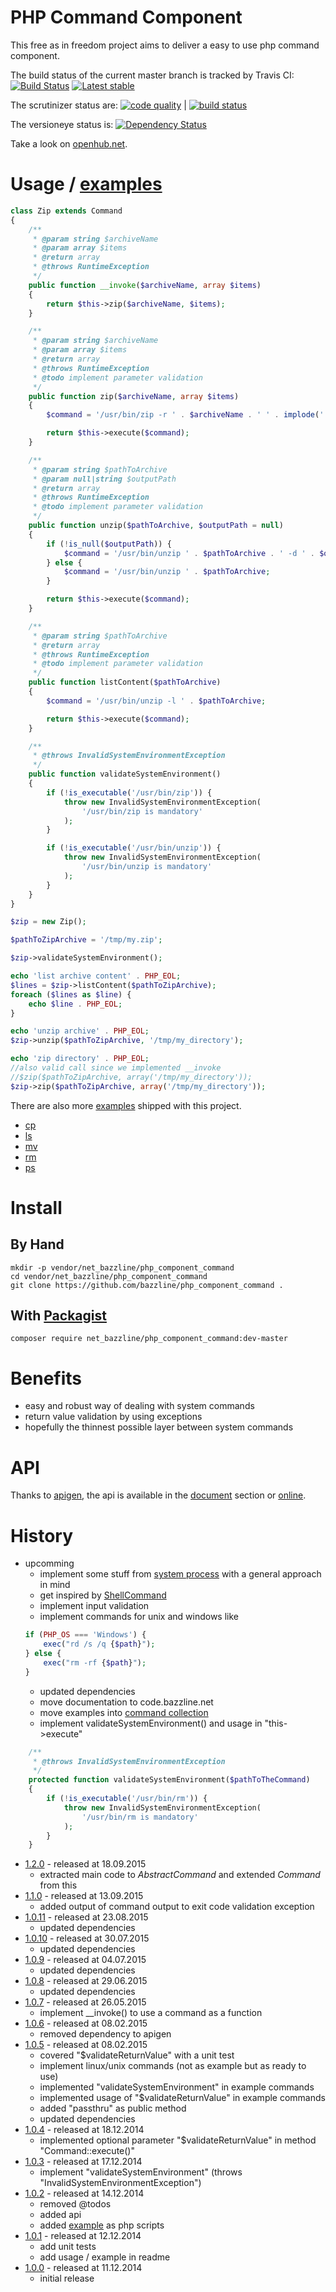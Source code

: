 # PHP Command Component

This free as in freedom project aims to deliver a easy to use php command component.

The build status of the current master branch is tracked by Travis CI:
[![Build Status](https://travis-ci.org/bazzline/php_component_command.png?branch=master)](http://travis-ci.org/bazzline/php_component_command)
[![Latest stable](https://img.shields.io/packagist/v/net_bazzline/php_component_command.svg)](https://packagist.org/packages/net_bazzline/php_component_command)

The scrutinizer status are:
[![code quality](https://scrutinizer-ci.com/g/bazzline/php_component_command/badges/quality-score.png?b=master)](https://scrutinizer-ci.com/g/bazzline/php_component_command/) | [![build status](https://scrutinizer-ci.com/g/bazzline/php_component_command/badges/build.png?b=master)](https://scrutinizer-ci.com/g/bazzline/php_component_command/)

The versioneye status is:
[![Dependency Status](https://www.versioneye.com/user/projects/548dee2a6e88f4ce4e0001ee/badge.svg?style=flat)](https://www.versioneye.com/user/projects/548dee2a6e88f4ce4e0001ee)

Take a look on [openhub.net](https://www.openhub.net/p/php_component_command).

# Usage / [examples](https://github.com/bazzline/php_component_command/tree/master/example/Example)

```php
class Zip extends Command
{
    /** 
     * @param string $archiveName
     * @param array $items
     * @return array
     * @throws RuntimeException
     */
    public function __invoke($archiveName, array $items)
    { 
        return $this->zip($archiveName, $items);
    }

    /** 
     * @param string $archiveName
     * @param array $items
     * @return array
     * @throws RuntimeException
     * @todo implement parameter validation
     */
    public function zip($archiveName, array $items)
    {   
        $command = '/usr/bin/zip -r ' . $archiveName . ' ' . implode(' ' , $items);

        return $this->execute($command);
    }

    /** 
     * @param string $pathToArchive
     * @param null|string $outputPath
     * @return array
     * @throws RuntimeException
     * @todo implement parameter validation
     */
    public function unzip($pathToArchive, $outputPath = null)
    {   
        if (!is_null($outputPath)) {
            $command = '/usr/bin/unzip ' . $pathToArchive . ' -d ' . $outputPath;
        } else {
            $command = '/usr/bin/unzip ' . $pathToArchive;
        }

        return $this->execute($command);
    }

    /** 
     * @param string $pathToArchive
     * @return array
     * @throws RuntimeException
     * @todo implement parameter validation
     */
    public function listContent($pathToArchive)
    {   
        $command = '/usr/bin/unzip -l ' . $pathToArchive;

        return $this->execute($command);
    }

    /**
     * @throws InvalidSystemEnvironmentException
     */
    public function validateSystemEnvironment()
    {
        if (!is_executable('/usr/bin/zip')) {
            throw new InvalidSystemEnvironmentException(
                '/usr/bin/zip is mandatory'
            );
        }

        if (!is_executable('/usr/bin/unzip')) {
            throw new InvalidSystemEnvironmentException(
                '/usr/bin/unzip is mandatory'
            );
        }
    }
}

$zip = new Zip();

$pathToZipArchive = '/tmp/my.zip';

$zip->validateSystemEnvironment();

echo 'list archive content' . PHP_EOL;
$lines = $zip->listContent($pathToZipArchive);
foreach ($lines as $line) {
    echo $line . PHP_EOL;
}

echo 'unzip archive' . PHP_EOL;
$zip->unzip($pathToZipArchive, '/tmp/my_directory');

echo 'zip directory' . PHP_EOL;
//also valid call since we implemented __invoke
//$zip($pathToZipArchive, array('/tmp/my_directory'));
$zip->zip($pathToZipArchive, array('/tmp/my_directory'));
```

There are also more [examples](https://github.com/bazzline/php_component_command/tree/master/example/Example) shipped with this project.

* [cp](https://github.com/bazzline/php_component_command/tree/master/example/Example/cp/)
* [ls](https://github.com/bazzline/php_component_command/tree/master/example/Example/ls/)
* [mv](https://github.com/bazzline/php_component_command/tree/master/example/Example/mv/)
* [rm](https://github.com/bazzline/php_component_command/tree/master/example/Example/rm/)
* [ps](https://github.com/bazzline/php_component_command/tree/master/example/Example/ps/)

# Install

## By Hand

    mkdir -p vendor/net_bazzline/php_component_command
    cd vendor/net_bazzline/php_component_command
    git clone https://github.com/bazzline/php_component_command .

## With [Packagist](https://packagist.org/packages/net_bazzline/php_component_command)

    composer require net_bazzline/php_component_command:dev-master

# Benefits

* easy and robust way of dealing with system commands
* return value validation by using exceptions
* hopefully the thinnest possible layer between system commands


# API

Thanks to [apigen](https://github.com/apigen/apigen), the api is available in the [document](https://github.com/bazzline/php_component_command/blob/master/document/index.html) section or [online](http://code.bazzline.net/).

# History

* upcomming
    * implement some stuff from [system process](https://github.com/jakobwesthoff/systemProcess) with a general approach in mind
    * get inspired by [ShellCommand](https://github.com/apinstein/ShellCommand/blob/master/src/ShellCommand/ShellCommand.php)
    * implement input validation
    * implement commands for unix and windows like
    ```php
    if (PHP_OS === 'Windows') {
        exec("rd /s /q {$path}");
    } else {
        exec("rm -rf {$path}");
    }
    ```
    * updated dependencies
    * move documentation to code.bazzline.net
    * move examples into [command collection](https://github.com/bazzline/php_component_command_collection)
    * implement validateSystemEnvironment() and usage in "this->execute"
```php
    /**
     * @throws InvalidSystemEnvironmentException
     */
    protected function validateSystemEnvironment($pathToTheCommand)
    {
        if (!is_executable('/usr/bin/rm')) {
            throw new InvalidSystemEnvironmentException(
                '/usr/bin/rm is mandatory'
            );
        }
    }
```

* [1.2.0](https://github.com/bazzline/php_component_command/tree/1.2.0) - released at 18.09.2015
    * extracted main code to *AbstractCommand* and extended *Command* from this
* [1.1.0](https://github.com/bazzline/php_component_command/tree/1.1.0) - released at 13.09.2015
    * added output of command output to exit code validation exception
* [1.0.11](https://github.com/bazzline/php_component_command/tree/1.0.11) - released at 23.08.2015
    * updated dependencies
* [1.0.10](https://github.com/bazzline/php_component_command/tree/1.0.10) - released at 30.07.2015
    * updated dependencies
* [1.0.9](https://github.com/bazzline/php_component_command/tree/1.0.9) - released at 04.07.2015
    * updated dependencies
* [1.0.8](https://github.com/bazzline/php_component_command/tree/1.0.8) - released at 29.06.2015
    * updated dependencies
* [1.0.7](https://github.com/bazzline/php_component_command/tree/1.0.7) - released at 26.05.2015
    * implement __invoke() to use a command as a function
* [1.0.6](https://github.com/bazzline/php_component_command/tree/1.0.6) - released at 08.02.2015
    * removed dependency to apigen
* [1.0.5](https://github.com/bazzline/php_component_command/tree/1.0.5) - released at 08.02.2015
    * covered "$validateReturnValue" with a unit test
    * implement linux/unix commands (not as example but as ready to use)
    * implemented "validateSystemEnvironment" in example commands
    * implemented usage of "$validateReturnValue" in example commands
    * added "passthru" as public method
    * updated dependencies
* [1.0.4](https://github.com/bazzline/php_component_command/tree/1.0.4) - released at 18.12.2014
    * implemented optional parameter "$validateReturnValue" in method "Command::execute()"
* [1.0.3](https://github.com/bazzline/php_component_command/tree/1.0.3) - released at 17.12.2014
    * implement "validateSystemEnvironment" (throws "InvalidSystemEnvironmentException")
* [1.0.2](https://github.com/bazzline/php_component_command/tree/1.0.2) - released at 14.12.2014
    * removed @todos
    * added api
    * added [example](https://github.com/bazzline/php_component_command/tree/master/example/Example/) as php scripts
* [1.0.1](https://github.com/bazzline/php_component_command/tree/1.0.1) - released at 12.12.2014
    * add unit tests
    * add usage / example in readme
* [1.0.0](https://github.com/bazzline/php_component_command/tree/1.0.0) - released at 11.12.2014
    * initial release
